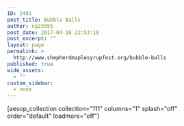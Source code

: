 ```yaml
---
ID: 2481
post_title: Bubble Balls
author: ng23055
post_date: 2017-04-16 22:53:10
post_excerpt: ""
layout: page
permalink: >
  http://www.shepherdmaplesyrupfest.org/bubble-balls
published: true
wide_assets:
  - ""
custom_sidebar:
  - none
---
```

[aesop_collection collection="111" columns="1" splash="off" order="default" loadmore="off"]